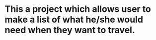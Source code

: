 # This a project which allows user to make a list of what he/she would need when they want to travel.
